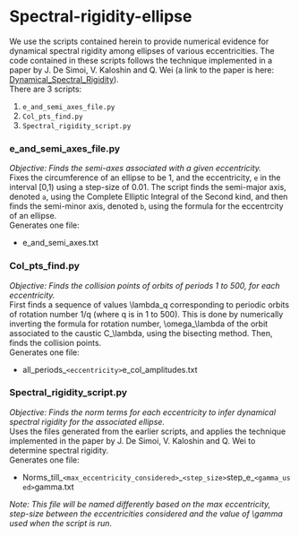 # Spectral-rigidity-ellipse

We use the scripts contained herein to provide numerical evidence for dynamical spectral rigidity among ellipses of
various eccentricities. The code contained in these scripts follows the technique implemented in a paper by J. De Simoi, V. Kaloshin and Q. Wei (a link to the paper is here: [Dynamical_Spectral_Rigidity](https://annals.math.princeton.edu/2017/186-1/p07)).  
There are 3 scripts:
1. `e_and_semi_axes_file.py`
2. `Col_pts_find.py`
3. `Spectral_rigidity_script.py`

### e_and_semi_axes_file.py
_Objective: Finds the semi-axes associated with a given eccentricity._  
Fixes the circumference of an ellipse to be 1, and the eccentricity, `e` in the interval \[0,1) using a step-size of 0.01. The script finds the semi-major axis, denoted `a`, using the Complete Elliptic Integral of the Second kind, and then finds the semi-minor axis, denoted `b`, using the formula for the eccentrcity of an ellipse.  
Generates one file:
* e_and_semi_axes.txt 

### Col_pts_find.py
_Objective: Finds the collision points of orbits of periods 1 to 500, for each eccentricity._  
First finds a sequence of values \lambda_q corresponding to periodic orbits of rotation number 1/q (where q is in 1 to 500). This is done by numerically inverting the formula for rotation number, \omega_\lambda of the orbit associated to the caustic C_\lambda, using the bisecting method. Then, finds the collision points.  
Generates one file:
* all_periods_`<eccentricity>`e_col_amplitudes.txt  

### Spectral_rigidity_script.py
_Objective: Finds the norm terms for each eccentricity to infer dynamical spectral rigidity for the associated ellipse._  
Uses the files generated from the earlier scripts, and applies the technique implemented in the paper by J. De Simoi, V. Kaloshin and Q. Wei to determine spectral rigidity.  
Generates one file:  
* Norms_till_`<max_eccentricity_considered>`\_`<step_size>`step_e\_`<gamma_used>`gamma.txt  

*Note: This file will be named differently based on the max eccentricity, step-size between the eccentricities considered and the value of \gamma used when the script is run*.

